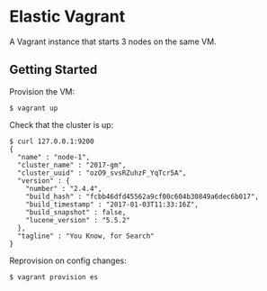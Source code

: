 # Elastic Vagrant

A Vagrant instance that starts 3 nodes on the same VM.

## Getting Started

Provision the VM:

```
$ vagrant up
```

Check that the cluster is up:
```
$ curl 127.0.0.1:9200
{
  "name" : "node-1",
  "cluster_name" : "2017-gm",
  "cluster_uuid" : "ozO9_svsRZuhzF_YqTcr5A",
  "version" : {
    "number" : "2.4.4",
    "build_hash" : "fcbb46dfd45562a9cf00c604b30849a6dec6b017",
    "build_timestamp" : "2017-01-03T11:33:16Z",
    "build_snapshot" : false,
    "lucene_version" : "5.5.2"
  },
  "tagline" : "You Know, for Search"
}
```

Reprovision on config changes:

```
$ vagrant provision es
```
